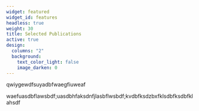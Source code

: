 ```yaml
---
widget: featured
widget_id: features
headless: true
weight: 30
title: Selected Publications
active: true
design:
  columns: "2"
  background:
    text_color_light: false
    image_darken: 0
---
```

qwiygewdfsuyadbfwaegfiuweaf

waefuasdbflawsbdf;uasdbhfaksdnfjlasbflwsbdf;kvdbfksdzbxfklsdbfksdbfklahsdf